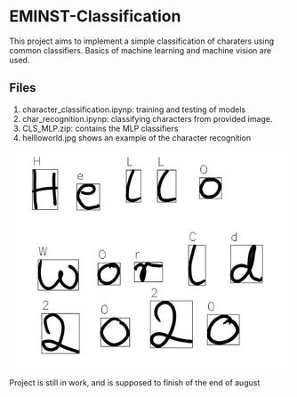 # EMINST-Classification
This project aims to implement a simple classification of charaters using common classifiers. Basics of machine learning and machine vision are used.
## Files
1. character_classification.ipynp: training and testing of models
2. char_recognition.ipynp: classifying characters from provided image.
3. CLS_MLP.zip: contains the MLP classifiers
4. hellloworld.jpg shows an example of the character recognition

![ ](https://github.com/NelsonIg/EMINST-Classification/blob/master/helloworld.jpg)

Project is still in work, and is supposed to finish of the end of august
